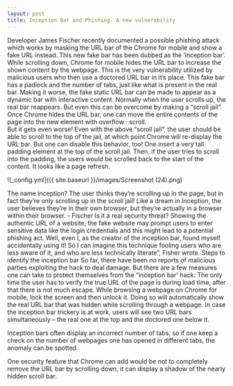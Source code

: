 ```yaml
---
layout: post
title: Inception Bar and Phishing- A new vulnerability
---
```


Developer James Fischer recently documented a possible phishing attack which works by masking the URL bar of the Chrome for mobile and show a fake URL instead. This new fake bar has been dubbed as the ‘inception bar’.
While scrolling down, Chrome for mobile hides the URL bar to increase the shown content by the webpage. This is the very vulnerability utilized by malicious users who then use a doctored URL bar in it’s place. This fake bar has a padlock and the number of tabs, just like what is present in the real bar.
Making it worse, the fake static URL bar can be made to appear as a dynamic bar with interactive content.
Normally when the user scrolls up, the real bar reappears. But even this can be overcome by making a “scroll jail”. Once Chrome hides the URL bar, one can move the entire contents of the page into the new element with overflow : scroll.  
But it gets even worse! Even with the above “scroll jail”, the user should be able to scroll to the top of the jail, at which point Chrome will re-display the URL bar. But one can disable this behavior, too! One insert a very tall padding element at the top of the scroll jail. Then, if the user tries to scroll into the padding, the users would be scrolled back to the start of the content. It looks like a page refresh.

![_config.yml]({{ site.baseurl }}/images/Screenshot (24).png)

The name inception?
The user thinks they’re scrolling up in the page, but in fact they’re only scrolling up in the scroll jail! Like a dream in Inception, the user believes they’re in their own browser, but they’re actually in a browser within their browser.
                                                                                             -  Fischer
Is it a real security threat?
Showing the authentic URL of a website, the fake website may prompt users to enter sensitive data like the login credentials and this might lead to a potential phishing act.
Well, even I, as the creator of the inception bar, found myself accidentally using it! So I can imagine this technique fooling users who are less aware of it, and who are less technically literate”, Fisher wrote.
Steps to identify the inception bar
So far, there have been no reports of malicious parties exploiting the hack to deal damage. But there are a few measures one can take to protect themselves from the “inception bar' hack:
The only time the user has to verify the true URL of the page is during load time, after that there is not much escape.
While browsing a webpage on Chrome for mobile, lock the screen and then unlock it. Doing so will automatically show the real URL bar that was hidden while scrolling  through a webpage. In case the inception bar trickery is at work, users will see two URL bars simultaneously – the real one at the top and the doctored one below it.  

Inception bars often display an incorrect number of tabs, so if one keep a check on the number of webpages one has opened in different tabs, the anomaly can be spotted.

One security feature that Chrome can add would be not to completely remove the URL bar by scrolling down, it can display a shadow of the nearly hidden scroll bar.
